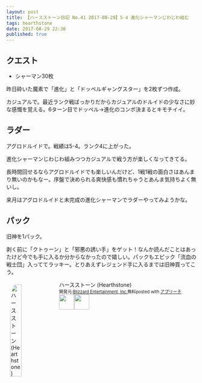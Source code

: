 ```yaml
---
layout: post
title: 【ハースストーン日記 No.41 2017-08-29】5-4 進化シャーマンじわじわ組む
tags: hearthstone
date: 2017-08-29 22:30
published: true
---
```


## クエスト

* シャーマン30枚

昨日砕いた魔素で「進化」と「ドッペルギャングスター」を2枚ずつ作成。

カジュアルで。最近ランク戦ばっかりだからカジュアルのドルイドの少なさに妙な感慨を覚える。6ターン目でドッペル→進化のコンボ決まるとキモチイイ。

## ラダー
アグロドルイドで。戦績は5-4。ランク4に上がった。

進化シャーマンじわじわ組みつつカジュアルで戦う方が楽しくなってきてる。

長時間回せるならアグロドルイドでも楽しいんだけど、1戦1戦の面白さはあんまり無いのかもなー。序盤で決められる爽快感も慣れちゃうとあんま気持ちよく無いし。

来月はアグロドルイドと未完成の進化シャーマンでラダーやってみようかな。

## パック
旧神を1パック。

剥く前に「クトゥーン」と「邪悪の誘い手」をゲット！なんか読んだことはあったけど今でも手に入るか分からなかったので嬉しい。パックもエピック「流血の戦士団」入っててラッキー。とりあえずレジェンド手に入るまでは旧神買ってこう。


<div id="appreach-box" style="text-align:left;"><img id="appreach-image" src="https://lh6.ggpht.com/J-_wYHXVmR86Mvq6KNHiSvR0T3WH4wHgVC0OLQEIa1FHVbXARD0zafLA8JEUjo-CqDw=w170" alt="ハースストーン (Hearthstone)" style="float:left; margin:10px; width:25%; max-width:120px; border-radius:10%;"><div class="appreach-info" style="margin: 10px;"><div id="appreach-appname">ハースストーン (Hearthstone)</div><div id="appreach-developer" style="font-size:80%; display:inline-block; _display:inline;">開発元:<a id="appreach-developerurl" href="https://itunes.apple.com/jp/developer/blizzard-entertainment-inc/id306862900?uo=4" target="_blank" rel="nofollow">Blizzard Entertainment, Inc.</a></div><div id="appreach-price" style="font-size:80%; display:inline-block; _display:inline;">無料</div><div class="appreach-powered" style="font-size:80%; display:inline-block; _display:inline;">posted with <a href="http://mama-hack.com/app-reach/" title="アプリーチ" target="_blank" rel="nofollow">アプリーチ</a></div><div class="appreach-links" style="float: left;"><div id="appreach-itunes-link" style="display: inline-block; _display: inline;"><a id="appreach-itunes" href="https://itunes.apple.com/jp/app/%E3%83%8F%E3%83%BC%E3%82%B9%E3%82%B9%E3%83%88%E3%83%BC%E3%83%B3-hearthstone/id625257520?mt=8&amp;uo=4&amp;at=10l4wP" target="_blank" rel="nofollow"><img src="https://nabettu.github.io/appreach/img/itune_ja.svg" style="height:40px;"></a></div><div id="appreach-gplay-link" style="display:inline-block; _display:inline;"><a id="appreach-gplay" href="https://play.google.com/store/apps/details?id=com.blizzard.wtcg.hearthstone" target="_blank" rel="nofollow"><img src="https://nabettu.github.io/appreach/img/gplay_ja.png" style="height:40px;"></a></div></div></div><div class="appreach-footer" style="margin-bottom:10px; clear: left;"></div></div>